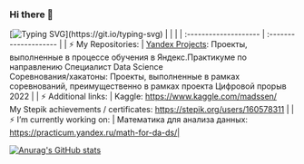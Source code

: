 ### Hi there 👋

<!--
**Madssen/Madssen** is a ✨ _special_ ✨ repository because its `README.md` (this file) appears on your GitHub profile.

Here are some ideas to get you started:

- 🔭 I’m currently working on ...
- 🌱 I’m currently learning ...
- 👯 I’m looking to collaborate on ...
- 🤔 I’m looking for help with ...
- 💬 Ask me about ...
- 📫 How to reach me: ...
- 😄 Pronouns: ...
- ⚡ Fun fact: ...
-->
<!---Пример кода-->
[![Typing SVG](https://readme-typing-svg.herokuapp.com?color=%2336BCF7&lines=My+data+science+journey:)](https://git.io/typing-svg)
|   | | 
| :-------------------- | :-------------------- |
| ⚡ My Repositories: | [Yandex Projects](https://github.com/Madssen/Yandex_Practicum.git): Проекты, выполненные в процессе обучения в Яндекс.Практикуме по направлению Специалист Data Science <br/> Соревнования/хакатоны: Проекты, выполненные в рамках соревнований, преимущественно в рамках проекта Цифровой прорыв 2022 | 
| ⚡ Additional links: | Kaggle: https://www.kaggle.com/madssen/ <br/> My Stepik achievements / certificates: https://stepik.org/users/160578311 | 
| ⚡ I’m currently working on: | Математика для анализа данных: https://practicum.yandex.ru/math-for-da-ds/| 

[![Anurag's GitHub stats](https://github-readme-stats.vercel.app/api?username=madssen)](https://github.com/Madssen)


